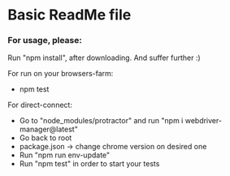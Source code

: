 # Basic ReadMe file 
### For usage, please:
Run "npm install", after downloading. And suffer further :)

For run on your browsers-farm:
- npm test

For direct-connect:
- Go to "node_modules/protractor" and run "npm i webdriver-manager@latest"
- Go back to root
- package.json -> change chrome version on desired one
- Run "npm run env-update"
- Run "npm test" in order to start your tests
